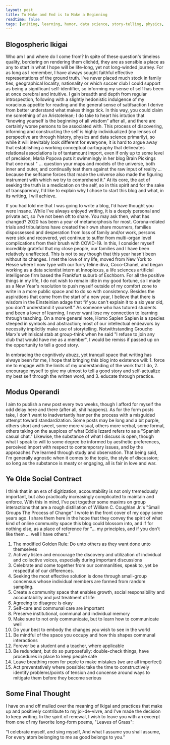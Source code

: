 ```yaml
---
layout: post
title: To Make and End is to Make a Beginning
readtime: false
tags: [writing, learning, humor, data science, story-telling, physics, history]
---
```


## Blogospheric Ikigai

Who am I and where do I come from? In spite of these question's timeless quality, bordering on rendering them clichéd, they are as sensible a place as any to start
in what I hope will be life-long, yet not long-winded journey. For as long as I remember, I have always sought faithful effective representations of the ground truth.
I've never placed much stock in family ties, geographical locality, nationality or which soccer club I could support as being a significant self-identifier, so 
informing my sense of self has been at once cerebral and intuitive. I gain breadth and depth from regular introspection, following with a slightly hedonistic 
indulgence of my voracious appetite for reading and the general sense of satifsaction I derive from better understand what makes things tick. In this way, you could
claim me something of an Aristotelean; I do take to heart his intution that “knowing yourself is the beginning of all wisdom” after all, and there are certainly 
worse persons to be associated with.  This process of discovering, informing and constructing the self is highly individualized (my lenses of perspective are through
history, physics and data science primarily), so while it will inevitably look different for everyone, it is hard to argue away that establishing a working conceptual 
cartography that delineates relational associations is of tantamount import, even if only up to some level of precision; Maria Popova puts it swimmingly in her blog 
Brain Pickings that one must " ... question your maps and models of the universe, both inner and outer, and continually test them against the raw input of reality ... 
because the selfsame forces that made the universe also made the figuring instrument with which we try to comprehend it." At its core, the act of seeking the truth is 
a medication on the self, so in this spirit and for the sake of transparency, I'd like to explain why I chose to start this blog and what, in its writing, I will achieve. 

If you had told me that I was going to write a blog, I'd have thought you were insane. While I've always enjoyed writing, it is a deeply personal and private act, so I've 
not been oft to share. You may ask then, what has changed? 2020 has been a year of metamorphosis for most. Corona-related trials and tribulations have created their own 
share mourners, families dispossessed and desperation from loss of family and/or work, persons were sick and recovered, yet continue to suffer from multi-organ level 
complications from their brush with COVID-19. In this, I consider myself incredibly grateful that my close people, our families and I have been relatively unaffected. This 
is not to say though that this year hasn't been without its changes. I met the love of my life, moved from New York to Hesse where I now type with our furry feline diva,
Coco-Chanel, and began working as a data scientist intern at Innoplexus, a life sciences artificial intelligence firm based the Frankfurt suburb of Eschborn. For all 
the positive things in my life, I do not wish to remain idle in my good fortune, so I made as a New Year's resolution to push myself outside of my comfort zone to write in
a more public space and to do so with consistency. Besides the aspirations that come from the start of a new year, I believe that there is wisdom in the Einsteinian adage that
“if you can't explain it to a six year old, you don't understand it yourself.” As someone who has tutored students and been a lover of learning, I never want lose my connection
to learning through teaching. On a more general note, Homo Sapien Sapien is a species steeped in symbols and abstraction; most of our intellectual endeavors by necessity
implicitly make use of storytelling. Notwithstanding Groucho Marx's whimisical stab at group-think when he said "I refuse to join any club that would have me as a member",
I would be remiss if passed up on the opportunity to tell a good story.
  
In embracing the cognitively abuzz, yet tranquil space that writing has always been for me, I hope that bringing this blog into existence will:
    1. force me to engage with the limits of my understanding of the work that I do,
    2. encourage myself to give my utmost to tell a good story and self-actualize my best self through the written word, and 
    3. educate through practice.
  
## Modus Operandi

I aim to publish a new post every two weeks, though I afford for myself the odd delay here and there (after all, shit happens). As for the form posts take, I don't want to 
inadvertantly hamper the process with a misguided attempt toward standardization. Some posts may be long and a bit purple, others short and sweet, some more visual, others more 
verbal, some formal, others taking on the auspices of what Eddie Izzard refers to as a "Spanish casual chat." Likewise, the substance of what I discuss is open, though what I 
speak to will to some degree be informed by aesthetic preferences, perceived import with respect to contemporary issues, and by the approaches I've learned through study and 
observation. That being said, I'm generally agnostic when it comes to the topic, the style of discussion; so long as the substance is meaty or engaging, all is fair in love and 
war.

## Ye Olde Social Contract

I think that in an era of digitization, accountability is not only tremedously important, but also practically increasingly complicated to maintain and enforce.
With this in mind, I've put together some maxims on group interactions that are a rough distillation of William C. Coughlan Jr.'s "Small Groups The Process of Change"
I wrote in the front cover of my copy some years ago. I share them here in the hope that they convey the spirit of what kind of online community space this blog could
blossom into, and if for nothing else, as a place of reference for "... my principles, and if you don't like them ... well I have others.” 
  1. The modified Golden Rule: Do unto others as they want done unto themselves
  2. Actively listen and encourage the discovery and utilization of individual and collective voices, especially during important discussions
  3. Celebrate and come together from our commanlities, speak to, yet be respectful of our differences.
  4. Seeking the most effective solution is done through small-group concensus whose individual members are formed from random sampling.
  5. Create a community space that enables growth, social responsibility and accountability and just treatment of life
  6. Agreeing to disagree is okay 
  7. Self-care and communal care are important
  8. Preserve institutional, communal and individual memory
  9. Make sure to not only communicate, but to learn how to communicate well
  10. Do your best to embody the changes you wish to see in the world
  11. Be mindful of the space you occupy and how this shapes communal interactions
  12. Forever be a student and a teacher, where applicable
  13. Be redundant, but do so purposefully: double-check things, have procedures in place to keep people safe
  14. Leave breathing room for peple to make mistakes (we are all imperfect)
  15. Act preventatively where possible: take the time to constructively identify problems/points of tension and concense around ways to mitigate them before they become serious

## Some Final Thought
 
I have on and off mulled over the meaning of Ikigai and practices that make up and positively contribute to my joi-de-vivre, and I've made the decision to keep writing. 
In the spirit of renewal, I wish to leave you with an excerpt from one of my favorite long-form poems, "Leaves of Grass":
  
  “I celebrate myself, and sing myself, 
  And what I assume you shall assume,
  For every atom belonging to me as good belongs to you.”
